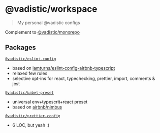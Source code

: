 # @vadistic/workspace

> My personal @vadistic configs

Complement to [@vadistic/monorepo](https://github.com/vadistic/monorepo)

## Packages

[`@vadistic/eslint-config`](https://www.npmjs.com/package/@vadistic/eslint-config)

- based on [iamturns/eslint-config-airbnb-typescript](https://github.com/iamturns/eslint-config-airbnb-typescript)
- relaxed few rules
- selective opt-ins for react, typechecking, prettier, import, comments & jest

[`@vadistic/babel-preset`](https://www.npmjs.com/package/@vadistic/babel-preset)

- universal env+typescrit+react preset
- based on [airbnb/nimbus](https://github.com/airbnb/nimbus)

[`@vadistic/prettier-config`](https://www.npmjs.com/package/@vadistic/prettier-config)

- 6 LOC, but yeah :)
